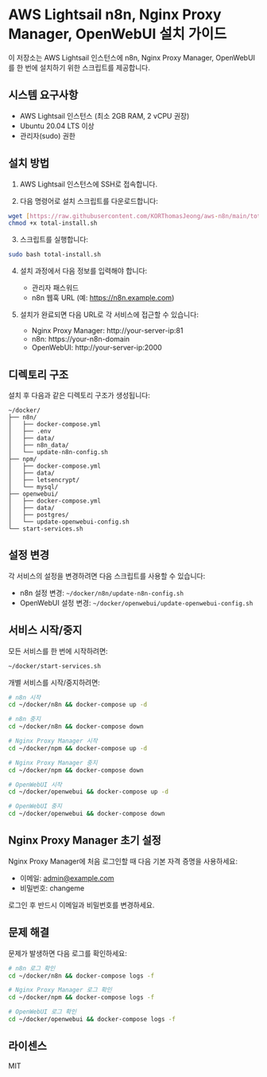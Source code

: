 # AWS Lightsail n8n, Nginx Proxy Manager, OpenWebUI 설치 가이드

이 저장소는 AWS Lightsail 인스턴스에 n8n, Nginx Proxy Manager, OpenWebUI를 한 번에 설치하기 위한 스크립트를 제공합니다.

## 시스템 요구사항

- AWS Lightsail 인스턴스 (최소 2GB RAM, 2 vCPU 권장)
- Ubuntu 20.04 LTS 이상
- 관리자(sudo) 권한

## 설치 방법

1. AWS Lightsail 인스턴스에 SSH로 접속합니다.

2. 다음 명령어로 설치 스크립트를 다운로드합니다:

```bash
wget [https://raw.githubusercontent.com/KORThomasJeong/aws-n8n/main/total-install.sh](https://raw.githubusercontent.com/KORThomasJeong/aws-n8n/refs/heads/master/total-install.sh)
chmod +x total-install.sh
```

3. 스크립트를 실행합니다:

```bash
sudo bash total-install.sh
```

4. 설치 과정에서 다음 정보를 입력해야 합니다:
   - 관리자 패스워드
   - n8n 웹훅 URL (예: https://n8n.example.com)

5. 설치가 완료되면 다음 URL로 각 서비스에 접근할 수 있습니다:
   - Nginx Proxy Manager: http://your-server-ip:81
   - n8n: https://your-n8n-domain
   - OpenWebUI: http://your-server-ip:2000

## 디렉토리 구조

설치 후 다음과 같은 디렉토리 구조가 생성됩니다:

```
~/docker/
├── n8n/
│   ├── docker-compose.yml
│   ├── .env
│   ├── data/
│   ├── n8n_data/
│   └── update-n8n-config.sh
├── npm/
│   ├── docker-compose.yml
│   ├── data/
│   ├── letsencrypt/
│   └── mysql/
├── openwebui/
│   ├── docker-compose.yml
│   ├── data/
│   ├── postgres/
│   └── update-openwebui-config.sh
└── start-services.sh
```

## 설정 변경

각 서비스의 설정을 변경하려면 다음 스크립트를 사용할 수 있습니다:

- n8n 설정 변경: `~/docker/n8n/update-n8n-config.sh`
- OpenWebUI 설정 변경: `~/docker/openwebui/update-openwebui-config.sh`

## 서비스 시작/중지

모든 서비스를 한 번에 시작하려면:

```bash
~/docker/start-services.sh
```

개별 서비스를 시작/중지하려면:

```bash
# n8n 시작
cd ~/docker/n8n && docker-compose up -d

# n8n 중지
cd ~/docker/n8n && docker-compose down

# Nginx Proxy Manager 시작
cd ~/docker/npm && docker-compose up -d

# Nginx Proxy Manager 중지
cd ~/docker/npm && docker-compose down

# OpenWebUI 시작
cd ~/docker/openwebui && docker-compose up -d

# OpenWebUI 중지
cd ~/docker/openwebui && docker-compose down
```

## Nginx Proxy Manager 초기 설정

Nginx Proxy Manager에 처음 로그인할 때 다음 기본 자격 증명을 사용하세요:

- 이메일: admin@example.com
- 비밀번호: changeme

로그인 후 반드시 이메일과 비밀번호를 변경하세요.

## 문제 해결

문제가 발생하면 다음 로그를 확인하세요:

```bash
# n8n 로그 확인
cd ~/docker/n8n && docker-compose logs -f

# Nginx Proxy Manager 로그 확인
cd ~/docker/npm && docker-compose logs -f

# OpenWebUI 로그 확인
cd ~/docker/openwebui && docker-compose logs -f
```

## 라이센스

MIT
